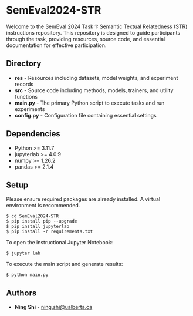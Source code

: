 # SemEval2024-STR
Welcome to the SemEval 2024 Task 1: Semantic Textual Relatedness (STR) instructions repository. This repository is designed to guide participants through the task, providing resources, source code, and essential documentation for effective participation.

## Directory
+ **res** - Resources including datasets, model weights, and experiment records
+ **src** - Source code including methods, models, trainers, and utility functions
+ **main.py** - The primary Python script to execute tasks and run experiments
+ **config.py** - Configuration file containing essential settings

## Dependencies
+ Python >= 3.11.7
+ jupyterlab >= 4.0.9
+ numpy >= 1.26.2
+ pandas >= 2.1.4

## Setup
Please ensure required packages are already installed. A virtual environment is recommended.
```
$ cd SemEval2024-STR
$ pip install pip --upgrade
$ pip install jupyterlab
$ pip install -r requirements.txt
```
To open the instructional Jupyter Notebook:
```
$ jupyter lab
```
To execute the main script and generate results:
```
$ python main.py
```

## Authors
* **Ning Shi** - ning.shi@ualberta.ca